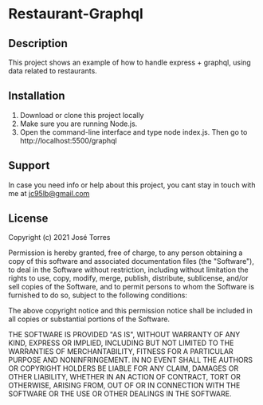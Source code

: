 # Restaurant-Graphql
## Description
This project shows an example of how to handle express + graphql, using data related to restaurants.

## Installation
1. Download or clone this project locally
2. Make sure you are running Node.js.
3. Open the command-line interface and type node index.js. Then go to http://localhost:5500/graphql 

## Support
In case you need info or help about this project, you cant stay in touch with me at jc95lb@gmail.com

## License
Copyright (c) 2021 José Torres

Permission is hereby granted, free of charge, to any person obtaining a copy of this software and associated documentation files (the "Software"), to deal in the Software without restriction, including without limitation the rights to use, copy, modify, merge, publish, distribute, sublicense, and/or sell copies of the Software, and to permit persons to whom the Software is furnished to do so, subject to the following conditions:

The above copyright notice and this permission notice shall be included in all copies or substantial portions of the Software.

THE SOFTWARE IS PROVIDED "AS IS", WITHOUT WARRANTY OF ANY KIND, EXPRESS OR IMPLIED, INCLUDING BUT NOT LIMITED TO THE WARRANTIES OF MERCHANTABILITY, FITNESS FOR A PARTICULAR PURPOSE AND NONINFRINGEMENT. IN NO EVENT SHALL THE AUTHORS OR COPYRIGHT HOLDERS BE LIABLE FOR ANY CLAIM, DAMAGES OR OTHER LIABILITY, WHETHER IN AN ACTION OF CONTRACT, TORT OR OTHERWISE, ARISING FROM, OUT OF OR IN CONNECTION WITH THE SOFTWARE OR THE USE OR OTHER DEALINGS IN THE SOFTWARE.
